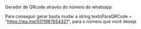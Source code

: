 Gerador de QRcode através do número do whatsapp

Para conseguir gerar basta mudar a string textoParaQRCode = "https://wa.me/5511987654321"; para o número que você deseja
